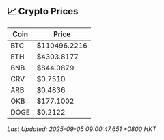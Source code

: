 ## 📈 Crypto Prices

| Coin | Price |
| ---- | ----- |
| BTC | $110496.2216 |
| ETH | $4303.8177 |
| BNB | $844.0879 |
| CRV | $0.7510 |
| ARB | $0.4836 |
| OKB | $177.1002 |
| DOGE | $0.2122 |

_Last Updated: 2025-09-05 09:00:47.651 +0800 HKT_